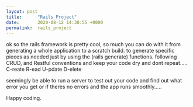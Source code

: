 ```yaml
---
layout: post
title:      "Rails Project"
date:       2020-08-12 14:30:55 +0000
permalink:  rails_project
---
```



ok so the rails framework is pretty cool, so much you can do with it from
generating a whole application to a scratch build. to generate specific pieces as needed just by using the (rails generate) functions.
following CRUD, and Restful conventions and keep your code dry and dont repeat.....
C-reate
R-ead
U-pdate
D-elete

seemingly be able to run a server to test out your code and find out what error you get or if theres no errors 
and the app runs smoothly.....

Happy coding.


